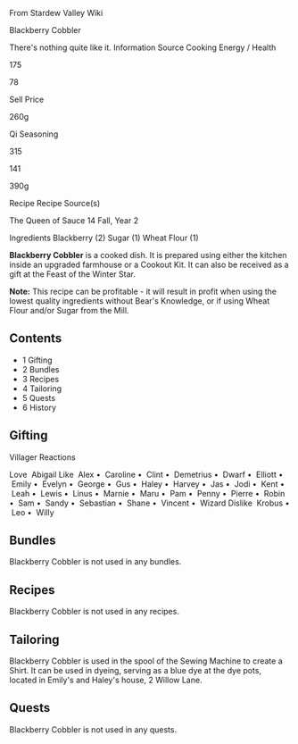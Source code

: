 From Stardew Valley Wiki

Blackberry Cobbler

There's nothing quite like it. Information Source Cooking Energy / Health

175

78

Sell Price

260g

Qi Seasoning

315

141

390g

Recipe Recipe Source(s)

The Queen of Sauce 14 Fall, Year 2

Ingredients Blackberry (2) Sugar (1) Wheat Flour (1)

**Blackberry Cobbler** is a cooked dish. It is prepared using either the kitchen inside an upgraded farmhouse or a Cookout Kit. It can also be received as a gift at the Feast of the Winter Star.

**Note:** This recipe can be profitable - it will result in profit when using the lowest quality ingredients without Bear's Knowledge, or if using Wheat Flour and/or Sugar from the Mill.

## Contents

- 1 Gifting
- 2 Bundles
- 3 Recipes
- 4 Tailoring
- 5 Quests
- 6 History

## Gifting

Villager Reactions

Love  Abigail Like  Alex •  Caroline •  Clint •  Demetrius •  Dwarf •  Elliott •  Emily •  Evelyn •  George •  Gus •  Haley •  Harvey •  Jas •  Jodi •  Kent •  Leah •  Lewis •  Linus •  Marnie •  Maru •  Pam •  Penny •  Pierre •  Robin •  Sam •  Sandy •  Sebastian •  Shane •  Vincent •  Wizard Dislike  Krobus •  Leo •  Willy

## Bundles

Blackberry Cobbler is not used in any bundles.

## Recipes

Blackberry Cobbler is not used in any recipes.

## Tailoring

Blackberry Cobbler is used in the spool of the Sewing Machine to create a Shirt. It can be used in dyeing, serving as a blue dye at the dye pots, located in Emily's and Haley's house, 2 Willow Lane.

## Quests

Blackberry Cobbler is not used in any quests.